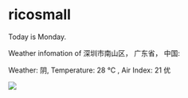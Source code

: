 # ricosmall

Today is Monday.

Weather infomation of 深圳市南山区， 广东省， 中国: 

Weather: 阴, Temperature: 28 ℃ , Air Index: 21 优

<img src="https://github-readme-stats.vercel.app/api?username=ricosmall&show_icons=true" />
